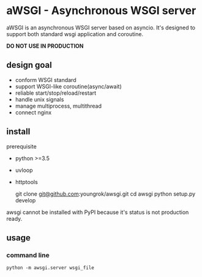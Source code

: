 # aWSGI - Asynchronous WSGI server
aWSGI is an asynchronous WSGI server based on asyncio. It's designed to support both standard wsgi application and coroutine.

**DO NOT USE IN PRODUCTION**

## design goal
 * conform WSGI standard
 * support WSGI-like coroutine(async/await)
 * reliable start/stop/reload/restart
 * handle unix signals
 * manage multiprocess, multithread
 * connect nginx

## install
prerequisite
 * python >=3.5
 * uvloop
 * httptools

	git clone git@github.com:youngrok/awsgi.git
	cd awsgi
	python setup.py develop
	
awsgi cannot be installed with PyPI because it's status is not production ready.

## usage
### command line
	
	python -m awsgi.server wsgi_file
	
